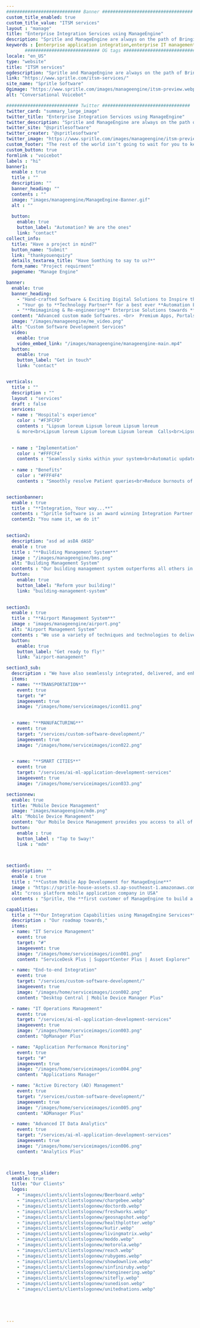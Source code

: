 ```yaml
---
############################ Banner ##################################
custom_title_enabled: true
custom_title_value: "ITSM services"
layout : "manage"
title: "Enterprise Integration Services using ManageEngine"
description: "Spritle and ManageEngine are always on the path of Bringing IT Together by Integrating two different systems to create a unified system, migrating data from legacy systems, building custom applications, etc. We build systems that monitor & manage the slightest problem, keeping your process intact and your business on track!"
keywords : [enterprise application integration,enterprise IT management,network management software,manageengine inventory management,it inventory management system,it servicedesk software,advanced IT data analytics,service management software,enterprise service management,IT operations management,management engine servicedesk plus]
       ############################ OG tags #################################
locale: "en_US"
type: "website"
title: "ITSM services" 
ogdescription: "Spritle and ManageEngine are always on the path of Bringing IT Together by Integrating two different systems to create a unified system, migrating data from legacy systems, building custom applications, etc. We build systems that monitor & manage the slightest problem, keeping your process intact and your business on track!"   
link: "https://www.spritle.com/itsm-services/"
site_name: "Spritle Software"
Ogimage: "https://www.spritle.com/images/manageengine/itsm-preview.webp.pagespeed.ce.WkfbS_QTE-.webp" 
alt: "Conversational Voicebot" 

########################### Twitter #################################
twitter_card: "summary_large_image"
twitter_title: "Enterprise Integration Services using ManageEngine"  
twitter_description: "Spritle and ManageEngine are always on the path of Bringing IT Together by Integrating two different systems to create a unified system, migrating data from legacy systems, building custom applications, etc. We build systems that monitor & manage the slightest problem, keeping your process intact and your business on track!"
twitter_site: "@spritlesoftware"
twitter_creater: "@spritlesoftware"
twitter_image: "https://www.spritle.com/images/manageengine/itsm-preview.webp.pagespeed.ce.WkfbS_QTE-.webp" 
custom_footer: "The rest of the world isn’t going to wait for you to keep up with the **ever-evolving future** so what’s stopping you?"
custom_button: true
formlink : "voicebot"
labels : "hi"
banner1:
  enable : true
  title : ""
  description: ""
  banner_heading: ""
  contents : ""
  image: "images/manageengine/ManageEngine-Banner.gif"
  alt : ""
   
  button:
    enable: true
    button_label: "Automation? We are the ones"
    link: "contact"
collect_info:
  title: "Have a project in mind?"
  button_name: "Submit"
  link: "thankyouenquiry"
  details_textarea_title: "Have Somthing to say to us?*"
  form_name: "Project requirment"
  pagename: "Manage Engine"

banner:
  enable: true
  banner_heading:
    - "Hand-crafted Software & Exciting Digital Solutions to Inspire the **Future.**"
    - "Your go to **Technology Partner** for a best ever **Automation Experience.**"
    - "**Reimagining & Re-engineering** Enterprise Solutions towards **efficiency.**"
  content: "Advanced custom made Softwares. <br>  Premium Apps, Portals & Digital Solutions.<br> We aim to innovate cutting-edge technologies for a better tomorrow."
  image: "/images/manageengine/me_video.png"
  alt: "Custom Software Development Services"
  video:
    enable: true
    video_embed_link: "/images/manageengine/manageengine-main.mp4"
  button:
    enable: true
    button_label: "Get in touch"
    link: "contact"


verticals:
  title : ""
  description : ""
  layout : "services"
  draft : false
  services:
  - name : "Hospital's experience"
    color : "#F3FCFD"
    contents : "Lipsum loreum Lipsum loreum Lipsum loreum 
    & more<br>Lipsum loreum Lipsum loreum Lipsum loreum  Calls<br>Lipsum loreum Lipsum loreum Lipsum loreum"
    

  - name : "Implementation"
    color : "#FFFCF4"
    contents : "Seamlessly sinks within your system<br>Automatic updates at the backend<br> Real-time humanlike support<br>Easy API Integration"
    
  - name : "Benefits"
    color : "#FFF4F4"
    contents : "Smoothly resolve Patient queries<br>Reduce burnouts of your staffs<br>24/7 healthcare assistance </br>Saves your cost up to 80%"


sectionbanner:
  enable : true
  title : "**Integration, Your way...**"
  contents : "Spritle Software is an award winning Integration Partner with ManageEngine rendering active directory monitoring software, software metering tools, hardware inventory management system, netflow analyzer, firewall reporting tool, and much more."
  content2: "You name it, we do it"
 

section2:
  description: "asd ad asDA dASD"
  enable : true
  title : "**Building Management System**"
  image : "/images/manageengine/bms.png"
  alt: "Building Management System"
  contents : "Our building management system outperforms all others in terms of effectiveness. Real-time digital access to the building is made possible by our seamless integration with existing systems. Automate building operations while ensuring productivity."
  button:
    enable: true
    button_label: "Reform your building!"
    link: "building-management-system"

    
section3:
  enable : true
  title : "**Airport Management System**"
  image : "images/manageengine/airport.png"
  alt: "Airport Management System"
  contents : "We use a variety of techniques and technologies to deliver Airport Management System services, guaranteeing that there is no downtime at the airports. Even the smallest errors are recorded, raised as tickets, and automatically assigned to the relevant party."
  button:
    enable: true
    button_label: "Get ready to fly!"
    link: "airport-management"

section3_sub:
  description : "We have also seamlessly integrated, delivered, and enhanced the custom-built **Fault Management System** for the below verticals"
  items:
  - name: "**TRANSPORTATION**"
    event: true
    target: "#"
    imageevent: true
    image: "/images/home/serviceimages/icon011.png"
   

  - name: "**MANUFACTURING**"
    event: true
    target: "/services/custom-software-development/"
    imageevent: true
    image: "/images/home/serviceimages/icon022.png"
 

  - name: "**SMART CITIES**"
    event: true
    target: "/services/ai-ml-application-development-services"
    imageevent: true
    image: "/images/home/serviceimages/icon033.png"

sectionnew:
  enable: true
  title: "Mobile Device Management"
  image: "images/manageengine/mdm.png"
  alt: "Mobile Device Management"
  content: "Our Mobile Device Management provides you access to all of your devices through one platform. Using our MDM system, you can track locations, lock down personal apps, get alerts when devices leave a permitted region, erase business data, and more."
  button:
    enable : true
    button_label : "Tap to Sway!"
    link : "mdm"



section5:
  description: ""
  enable : true
  title : "**Custom Mobile App Development for ManageEngine**"
  image : "https://spritle-house-assets.s3.ap-southeast-1.amazonaws.com/manageengine/fms-mob-img-min.webp"
  alt: "cross platform mobile application company in USA"
  contents : "Spritle, the **first customer of ManageEngine to build a custom mobile application**, specifically designed for on-the-ground Technicians to have access to data, monitor & perform actions from where they are!"

capablities:
  title : "**Our Integration Capabilities using ManageEngine Services**"
  description : "Our roadmap towards,"
  items:
  - name: "IT Service Management"
    event: true
    target: "#"
    imageevent: true
    image: "/images/home/serviceimages/icon001.png"
    content: "ServiceDesk Plus | SupportCenter Plus | Asset Explorer"

  - name: "End-to-end Integration"
    event: true
    target: "/services/custom-software-development/"
    imageevent: true
    image: "/images/home/serviceimages/icon002.png"
    content: "Desktop Central | Mobile Device Manager Plus"

  - name: "IT Operations Management"
    event: true
    target: "/services/ai-ml-application-development-services"
    imageevent: true
    image: "/images/home/serviceimages/icon003.png"
    content: "OpManager Plus"

  - name: "Application Performance Monitoring"
    event: true
    target: "#"
    imageevent: true
    image: "/images/home/serviceimages/icon004.png"
    content: "Applications Manager"

  - name: "Active Directory (AD) Management"
    event: true
    target: "/services/custom-software-development/"
    imageevent: true
    image: "/images/home/serviceimages/icon005.png"
    content: "ADManager Plus"

  - name: "Advanced IT Data Analytics"
    event: true
    target: "/services/ai-ml-application-development-services"
    imageevent: true
    image: "/images/home/serviceimages/icon006.png"
    content: "Analytics Plus"



clients_logo_slider:
  enable: true
  title: "Our Clients"
  logos:
    - "images/clients/clientslogonew/Beerboard.webp"
    - "images/clients/clientslogonew/chargebee.webp"
    - "images/clients/clientslogonew/doctordb.webp"
    - "images/clients/clientslogonew/freshworks.webp"
    - "images/clients/clientslogonew/geosnapshot.webp"
    - "images/clients/clientslogonew/healthplotter.webp"
    - "images/clients/clientslogonew/kutir.webp"
    - "images/clients/clientslogonew/livingmatrix.webp"
    - "images/clients/clientslogonew/moddo.webp"
    - "images/clients/clientslogonew/motorola.webp"
    - "images/clients/clientslogonew/reach.webp"
    - "images/clients/clientslogonew/rubygems.webp"
    - "images/clients/clientslogonew/showdownlive.webp"
    - "images/clients/clientslogonew/sinfiniruby.webp"
    - "images/clients/clientslogonew/stengineering.webp"
    - "images/clients/clientslogonew/sitefly.webp"
    - "images/clients/clientslogonew/sunedison.webp"
    - "images/clients/clientslogonew/unitednations.webp"


 


---
```

